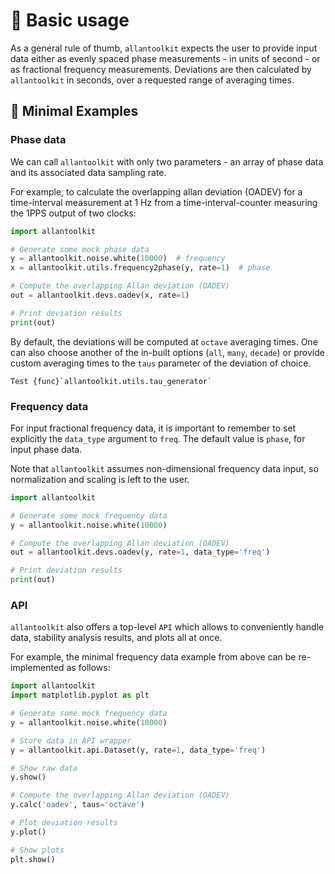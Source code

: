 # 🎈 Basic usage

As a general rule of thumb, `allantoolkit` expects the user to provide input 
data either as evenly spaced phase measurements - in units of second - or 
as fractional frequency measurements. Deviations are then calculated by 
`allantoolkit` in seconds, over a requested range of averaging times.

## 🧩 Minimal Examples

### Phase data

We can call `allantoolkit` with only two parameters - an array of phase 
data and its associated data sampling rate. 

For example, to calculate the overlapping allan deviation (OADEV) for a 
time-interval measurement at 1 Hz from a time-interval-counter measuring the 
1PPS output of two clocks:

```python
import allantoolkit

# Generate some mock phase data
y = allantoolkit.noise.white(10000)  # frequency
x = allantoolkit.utils.frequency2phase(y, rate=1)  # phase

# Compute the overlapping Allan deviation (OADEV)
out = allantoolkit.devs.oadev(x, rate=1)

# Print deviation results
print(out)
```

By default, the deviations will be computed at `octave` averaging times. 
One can also choose another of the in-built options (`all`, `many`, `decade`) 
or provide custom averaging times to the `taus` parameter of the deviation 
of choice.

```{seealso}
Test {func}`allantoolkit.utils.tau_generator`
```

### Frequency data

For input fractional frequency data, it is important to remember to set 
explicitly the `data_type` argument to `freq`. The default value is `phase`,
for input phase data. 

Note that `allantoolkit` assumes non-dimensional frequency data input, so
normalization and scaling is left to the user.

```python
import allantoolkit

# Generate some mock frequency data
y = allantoolkit.noise.white(10000)

# Compute the overlapping Allan deviation (OADEV)
out = allantoolkit.devs.oadev(y, rate=1, data_type='freq')

# Print deviation results
print(out)
```

### API

`allantoolkit` also offers a top-level `API` which allows to conveniently 
handle data, stability analysis results, and plots all at once.

For example, the minimal frequency data example from above can be 
re-implemented as follows:

```python
import allantoolkit
import matplotlib.pyplot as plt

# Generate some mock frequency data
y = allantoolkit.noise.white(10000)

# Store data in API wrapper
y = allantoolkit.api.Dataset(y, rate=1, data_type='freq')

# Show raw data
y.show()

# Compute the overlapping Allan deviation (OADEV)
y.calc('oadev', taus='octave')

# Plot deviation results
y.plot()

# Show plots
plt.show()
```
